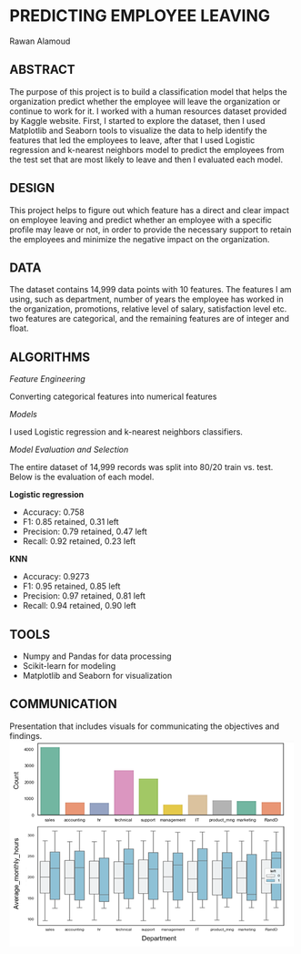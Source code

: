 # PREDICTING EMPLOYEE LEAVING 

Rawan Alamoud

## ABSTRACT
The purpose of this project is to build a classification model that helps the organization predict whether the employee will leave the organization or continue to work for it. I worked with a human resources dataset provided by Kaggle website. First, I started to explore the dataset, then I used Matplotlib and Seaborn tools to visualize the data to help identify the features that led the employees to leave, after that I used Logistic regression and k-nearest neighbors model to predict the employees from the test set that are most likely to leave and then I evaluated each model.

## DESIGN
This project helps to figure out which feature has a direct and clear impact on employee leaving and predict whether an employee with a specific profile may leave or not, in order to provide the necessary support to retain the employees and minimize the negative impact on the organization.

## DATA
The dataset contains 14,999 data points with 10 features. The features I am using, such as department, number of years the employee has worked in the organization, promotions, relative level of salary, satisfaction level etc. two features are categorical, and the remaining features are of integer and float. 

## ALGORITHMS
*Feature Engineering*

Converting categorical features into numerical features 

*Models* 

I used Logistic regression and k-nearest neighbors classifiers.

*Model Evaluation and Selection* 

The entire dataset of 14,999 records was split into 80/20 train vs. test. Below is the evaluation of each model. 
   
**Logistic regression**
- Accuracy: 0.758  
- F1: 0.85 retained, 0.31 left
- Precision: 0.79 retained, 0.47 left
- Recall: 0.92 retained, 0.23 left

**KNN**
- Accuracy: 0.9273  
- F1: 0.95 retained, 0.85 left
- Precision: 0.97 retained, 0.81 left
- Recall: 0.94 retained, 0.90 left	

## TOOLS
- Numpy and Pandas for data processing
- Scikit-learn for modeling
- Matplotlib and Seaborn for visualization

## COMMUNICATION 

Presentation that includes visuals for communicating the objectives and findings.
<img src="fig.png" width=500>
